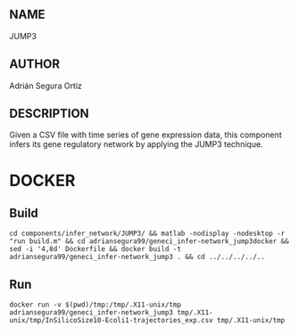 ## NAME

JUMP3

## AUTHOR

Adrián Segura Ortiz

## DESCRIPTION

Given a CSV file with time series of gene expression data, this component infers its gene regulatory network by applying the JUMP3 technique.

# DOCKER

## Build

```
cd components/infer_network/JUMP3/ && matlab -nodisplay -nodesktop -r "run build.m" && cd adriansegura99/geneci_infer-network_jump3docker && sed -i '4,8d' Dockerfile && docker build -t adriansegura99/geneci_infer-network_jump3 . && cd ../../../../..
```

## Run

```
docker run -v $(pwd)/tmp:/tmp/.X11-unix/tmp adriansegura99/geneci_infer-network_jump3 tmp/.X11-unix/tmp/InSilicoSize10-Ecoli1-trajectories_exp.csv tmp/.X11-unix/tmp
```
